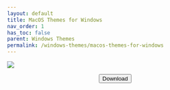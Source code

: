 ```yaml
---
layout: default
title: MacOS Themes for Windows
nav_order: 1
has_toc: false
parent: Windows Themes
permalink: /windows-themes/macos-themes-for-windows
---
```


<div class="card">
  <img src="https://images-wixmp-ed30a86b8c4ca887773594c2.wixmp.com/i/836bd001-fc1e-41ac-8fce-917bee5d1f0e/dio9l97-b7c5f79d-4f66-4e2c-9408-e03e44194375.png/v1/fill/w_1363,h_586,q_70,strp/macos_themes_for_windows_by_og_nimbi_dio9l97-pre.jpg" />
  <br />
  <div class="container">
    <p class="text-delta" style="text-align:center"><a href="https://github.com/The-Back-Room/MacOS-Themes-for-Windows/archive/refs/heads/main.zip">
      <button type="button" name="button" class="btn">Download</button></a></p>
  </div>
</div>